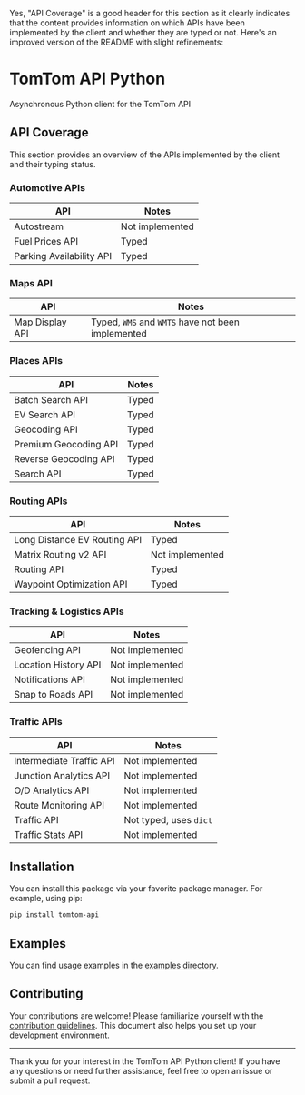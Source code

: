 Yes, "API Coverage" is a good header for this section as it clearly indicates that the content provides information on which APIs have been implemented by the client and whether they are typed or not. Here's an improved version of the README with slight refinements:

# TomTom API Python

Asynchronous Python client for the TomTom API

## API Coverage

This section provides an overview of the APIs implemented by the client and their typing status.

### Automotive APIs

| API                      | Notes           |
| ------------------------ | --------------- |
| Autostream               | Not implemented |
| Fuel Prices API          | Typed           |
| Parking Availability API | Typed           |

### Maps API

| API             | Notes                                             |
| --------------- | ------------------------------------------------- |
| Map Display API | Typed, `WMS` and `WMTS` have not been implemented |

### Places APIs

| API                   | Notes |
| --------------------- | ----- |
| Batch Search API      | Typed |
| EV Search API         | Typed |
| Geocoding API         | Typed |
| Premium Geocoding API | Typed |
| Reverse Geocoding API | Typed |
| Search API            | Typed |

### Routing APIs

| API                          | Notes           |
| ---------------------------- | --------------- |
| Long Distance EV Routing API | Typed           |
| Matrix Routing v2 API        | Not implemented |
| Routing API                  | Typed           |
| Waypoint Optimization API    | Typed           |

### Tracking & Logistics APIs

| API                  | Notes           |
| -------------------- | --------------- |
| Geofencing API       | Not implemented |
| Location History API | Not implemented |
| Notifications API    | Not implemented |
| Snap to Roads API    | Not implemented |

### Traffic APIs

| API                      | Notes                  |
| ------------------------ | ---------------------- |
| Intermediate Traffic API | Not implemented        |
| Junction Analytics API   | Not implemented        |
| O/D Analytics API        | Not implemented        |
| Route Monitoring API     | Not implemented        |
| Traffic API              | Not typed, uses `dict` |
| Traffic Stats API        | Not implemented        |

## Installation

You can install this package via your favorite package manager. For example, using pip:

```sh
pip install tomtom-api
```

## Examples

You can find usage examples in the [examples directory](examples).

## Contributing

Your contributions are welcome! Please familiarize yourself with the [contribution guidelines](CONTRIBUTING.md). This document also helps you set up your development environment.

---

Thank you for your interest in the TomTom API Python client! If you have any questions or need further assistance, feel free to open an issue or submit a pull request.
